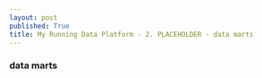 ```yaml
---
layout: post
published: True
title: My Running Data Platform - 2. PLACEHOLDER - data marts
---
```


### data marts